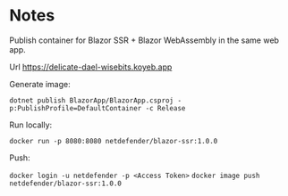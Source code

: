 # Notes

Publish container for Blazor SSR + Blazor WebAssembly in the same web app.

Url https://delicate-dael-wisebits.koyeb.app

Generate image:

`dotnet publish BlazorApp/BlazorApp.csproj -p:PublishProfile=DefaultContainer -c Release`

Run locally:

`docker run -p 8080:8080 netdefender/blazor-ssr:1.0.0`

Push:

`docker login -u netdefender -p <Access Token>`
`docker image push netdefender/blazor-ssr:1.0.0`